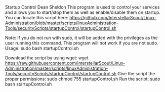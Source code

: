 Startup Control
Dean Sheldon
This program is used to control your services and allows you to start/stop them as well as enable/disable them on startup. 
You can locate this script here:
https://github.com/InterstellarScout/Linux-Administration/blob/master/scripts/linuxAdministration-Tools/securityScripts/startupControl/startupControl.sh

Note: If you do not run with sudo, it will be added with the privileges as the user running this command. This program will not work if you are not sudo. 
Usage: sudo bash startupControl.sh

Download the script by using wget:
wget https://raw.githubusercontent.com/InterstellarScout/Linux-Administration/master/scripts/linuxAdministration-Tools/securityScripts/startupControl/startupControl.sh
Give the script the proper permissions:
sudo chmod 755 startupControl.sh
Run the script:
sudo bash startupControl.sh
